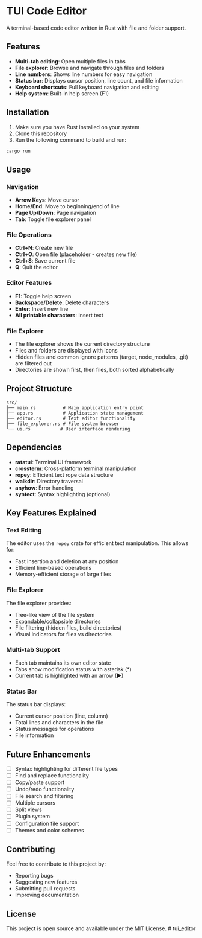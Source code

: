 # TUI Code Editor

A terminal-based code editor written in Rust with file and folder support.

## Features

- **Multi-tab editing**: Open multiple files in tabs
- **File explorer**: Browse and navigate through files and folders
- **Line numbers**: Shows line numbers for easy navigation
- **Status bar**: Displays cursor position, line count, and file information
- **Keyboard shortcuts**: Full keyboard navigation and editing
- **Help system**: Built-in help screen (F1)

## Installation

1. Make sure you have Rust installed on your system
2. Clone this repository
3. Run the following command to build and run:

```bash
cargo run
```

## Usage

### Navigation
- **Arrow Keys**: Move cursor
- **Home/End**: Move to beginning/end of line
- **Page Up/Down**: Page navigation
- **Tab**: Toggle file explorer panel

### File Operations
- **Ctrl+N**: Create new file
- **Ctrl+O**: Open file (placeholder - creates new file)
- **Ctrl+S**: Save current file
- **Q**: Quit the editor

### Editor Features
- **F1**: Toggle help screen
- **Backspace/Delete**: Delete characters
- **Enter**: Insert new line
- **All printable characters**: Insert text

### File Explorer
- The file explorer shows the current directory structure
- Files and folders are displayed with icons
- Hidden files and common ignore patterns (target, node_modules, .git) are filtered out
- Directories are shown first, then files, both sorted alphabetically

## Project Structure

```
src/
├── main.rs          # Main application entry point
├── app.rs           # Application state management
├── editor.rs        # Text editor functionality
├── file_explorer.rs # File system browser
└── ui.rs           # User interface rendering
```

## Dependencies

- **ratatui**: Terminal UI framework
- **crossterm**: Cross-platform terminal manipulation
- **ropey**: Efficient text rope data structure
- **walkdir**: Directory traversal
- **anyhow**: Error handling
- **syntect**: Syntax highlighting (optional)

## Key Features Explained

### Text Editing
The editor uses the `ropey` crate for efficient text manipulation. This allows for:
- Fast insertion and deletion at any position
- Efficient line-based operations
- Memory-efficient storage of large files

### File Explorer
The file explorer provides:
- Tree-like view of the file system
- Expandable/collapsible directories
- File filtering (hidden files, build directories)
- Visual indicators for files vs directories

### Multi-tab Support
- Each tab maintains its own editor state
- Tabs show modification status with asterisk (*)
- Current tab is highlighted with an arrow (▶)

### Status Bar
The status bar displays:
- Current cursor position (line, column)
- Total lines and characters in the file
- Status messages for operations
- File information

## Future Enhancements

- [ ] Syntax highlighting for different file types
- [ ] Find and replace functionality
- [ ] Copy/paste support
- [ ] Undo/redo functionality
- [ ] File search and filtering
- [ ] Multiple cursors
- [ ] Split views
- [ ] Plugin system
- [ ] Configuration file support
- [ ] Themes and color schemes

## Contributing

Feel free to contribute to this project by:
- Reporting bugs
- Suggesting new features
- Submitting pull requests
- Improving documentation

## License

This project is open source and available under the MIT License. #   t u i _ e d i t o r 
 
 
